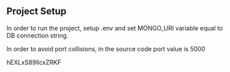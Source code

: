 ## Project Setup

In order to run the project, setup .env and set MONGO_URI variable equal to DB connection string.

In order to avoid port collisions, in the source code port value is 5000

hEXLxS89llcxZRKF